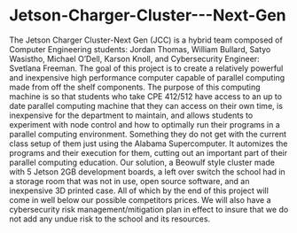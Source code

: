 # Jetson-Charger-Cluster---Next-Gen

The Jetson Charger Cluster-Next Gen (JCC) is a hybrid team composed of Computer Engineering students: Jordan Thomas, William Bullard, Satyo Wasistho,
Michael O’Dell, Karson Knoll, and Cybersecurity Engineer: Svetlana Freeman. The goal of this project is to create a relatively powerful and inexpensive high performance computer
capable of parallel computing made from off the shelf components. The purpose of this computing machine is so that students who take CPE 412/512 have access to an up to
date parallel computing machine that they can access on their own time, is inexpensive for the department to maintain, and allows students to experiment with node 
control and how to optimally run their programs in a parallel computing environment. Something they do not get with the current class setup of them just using the 
Alabama Supercomputer. It automizes the programs and their execution for them, cutting out an important part of their parallel computing education. Our solution, a 
Beowulf style cluster made with 5 Jetson 2GB development boards, a left over switch the school had in a storage room that was not in use, open source software, and an 
inexpensive 3D printed case. All of which by the end of this project will come in well below our possible competitors prices. We will also have a cybersecurity risk 
management/mitigation plan in effect to insure that we do not add any undue risk to the school and its resources.










